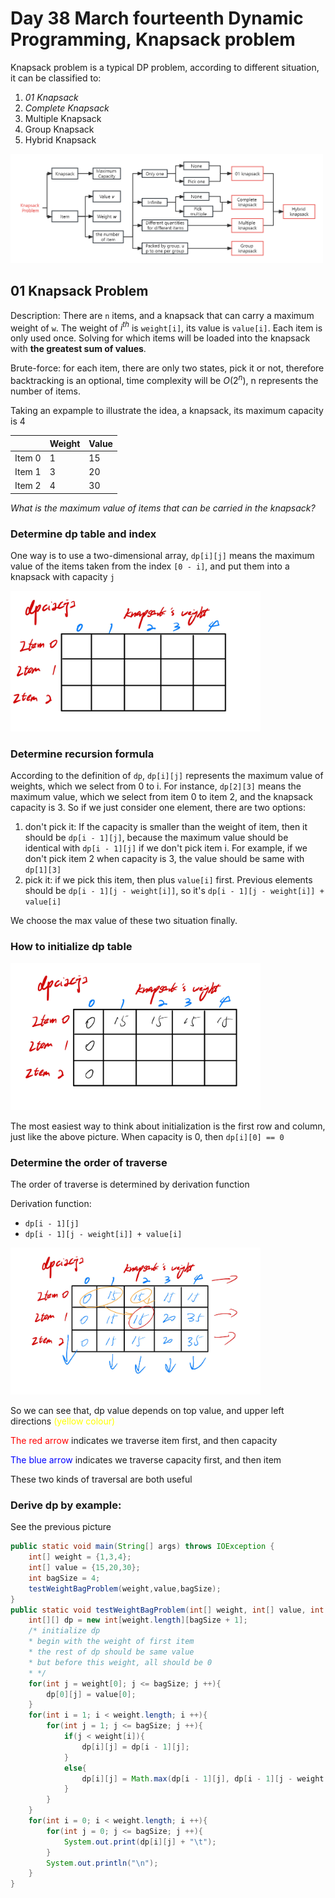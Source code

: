# Day 38 March fourteenth Dynamic Programming, Knapsack problem

Knapsack problem is a typical DP problem, according to different situation, it can be classified to:

1. *01 Knapsack*
2. *Complete Knapsack*
3. Multiple Knapsack
4. Group Knapsack
5. Hybrid Knapsack

<img src="../picture/March%20fourteenth/knapsack.jpg" width = "500" height = "175" alt="knapsack classification" align=center/>

## 01 Knapsack Problem

Description: There are `n` items, and a knapsack that can carry a maximum weight of `w`. The weight of  $i^{th}$ is `weight[i]`, its value is `value[i]`. Each item is only used once. Solving for which items will be loaded into the knapsack with **the greatest sum of values**.

Brute-force: for each item, there are only two states, pick it or not, therefore backtracking is an optional, time complexity will be $O(2^n)$, n represents the number of items.

Taking an expample to illustrate the idea, a knapsack, its maximum capacity is 4


|        | Weight | Value |
| -------- | -------- | ------- |
| Item 0 | 1      | 15    |
| Item 1 | 3      | 20    |
| Item 2 | 4      | 30    |

*What is the maximum value of items that can be carried in the knapsack?*

### Determine dp table and index

One way is to use a two-dimensional array, `dp[i][j]` means the maximum value of the items taken from the index `[0 - i]`, and put them into a knapsack with capacity `j`

<img src="../picture/March%20fourteenth/meaning%20of%20dp.jpg" width = "400" height = "225" alt="meaning of dp" align=center/>

### Determine recursion formula

According to  the definition of `dp`, `dp[i][j]` represents the maximum value of weights, which we select from 0 to i. For instance, `dp[2][3]` means the maximum value, which we select from item 0 to item 2, and the knapsack capacity is 3. So if we just consider one element, there are two options:

1. don't pick it: If the capacity is smaller than the weight of item, then it should be `dp[i - 1][j]`, because the maximum value should be identical with `dp[i - 1][j]` if we don't pick item i. For example, if we don't pick item 2 when capacity is 3, the value should be same with `dp[1][3]`
2. pick it: if we pick this item, then plus `value[i]` first. Previous elements should be `dp[i - 1][j - weight[i]]`, so it's `dp[i - 1][j - weight[i]] + value[i]`

We choose the max value of these two situation finally.

### How to initialize dp table

<img src="../picture/March%20fourteenth/initialization.jpg" width = "400" height = "235" alt="initialization" align=center/>

The most easiest way to think about initialization is the first row and column, just like the above picture. When capacity is 0, then `dp[i][0] == 0`

### Determine the order of traverse

The order of traverse is determined by derivation function

Derivation function:

* `dp[i - 1][j]`
* `dp[i - 1][j - weight[i]] + value[i]`

<img src="../picture/March%20fourteenth/traverse%20order.jpg" width = "400" height = "235" alt="initialization" align=center/>

So we can see that, dp value depends on top value, and upper left directions <font color="yellow">(yellow colour)</font>

<font color="red">The red arrow </font> indicates we traverse item first, and then capacity

<font color="blue">The blue arrow </font> indicates we traverse capacity first, and then item

These two kinds of traversal are both useful

### Derive dp by example:

See the previous picture

```java
public static void main(String[] args) throws IOException {
    int[] weight = {1,3,4};
    int[] value = {15,20,30};
    int bagSize = 4;
    testWeightBagProblem(weight,value,bagSize);
}
public static void testWeightBagProblem(int[] weight, int[] value, int bagSize){
    int[][] dp = new int[weight.length][bagSize + 1];
    /* initialize dp
    * begin with the weight of first item
    * the rest of dp should be same value
    * but before this weight, all should be 0
    * */
    for(int j = weight[0]; j <= bagSize; j ++){
        dp[0][j] = value[0];
    }
    for(int i = 1; i < weight.length; i ++){
        for(int j = 1; j <= bagSize; j ++){
            if(j < weight[i]){
                dp[i][j] = dp[i - 1][j];
            }
            else{
                dp[i][j] = Math.max(dp[i - 1][j], dp[i - 1][j - weight[i]] + value[i]);
            }
        }
    }
    for(int i = 0; i < weight.length; i ++){
        for(int j = 0; j <= bagSize; j ++){
            System.out.print(dp[i][j] + "\t");
        }
        System.out.println("\n");
    }
}
```
